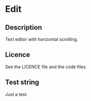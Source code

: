 # Edit

## Description

Text editor with horizontal scrolling.

## Licence

See the LICENCE file and the code files.

## Test string

Just a test.
